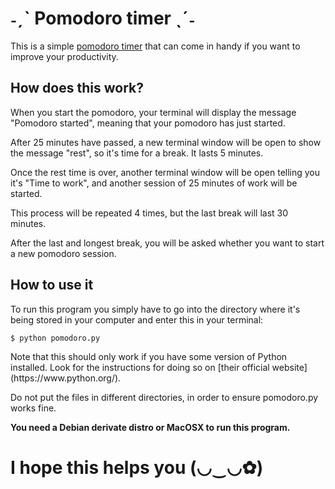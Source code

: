 <h1><b> ˗ˏˋ Pomodoro timer ˎˊ˗ </b></h1>

This is a simple [pomodoro timer](https://en.wikipedia.org/wiki/Pomodoro_Technique) that can come in handy if you want to improve your productivity.

<h2><b> How does this work? </b></h2>
<p> When you start the pomodoro, your terminal will display the message "Pomodoro started", meaning that your pomodoro has just started.
<p> After 25 minutes have passed, a new terminal window will be open to show the message "rest", so it's time for a break. It lasts 5 minutes.
<p> Once the rest time is over, another terminal window will be open telling you it's "Time to work", and another session of 25 minutes of work will be started.
<p> This process will be repeated 4 times, but the last break will last 30 minutes.
<p> After the last and longest break, you will be asked whether you want to start a new pomodoro session.

<h2><b> How to use it </b></h2>
<p> To run this program you simply have to go into the directory where it's being stored in your computer and enter this in your terminal:

	$ python pomodoro.py
	
<p> Note that this should only work if you have some version of Python installed. Look for the instructions for doing so on [their official website](https://www.python.org/).
<p> Do not put the files in different directories, in order to ensure pomodoro.py works fine.
<p><b> You need a Debian derivate distro or MacOSX to run this program. </b>

<h1><b> I hope this helps you (◡‿◡✿) </b></h1>
